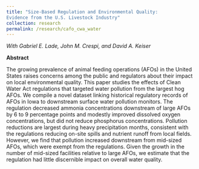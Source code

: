 ```yaml
---
title: "Size-Based Regulation and Environmental Quality:
Evidence from the U.S. Livestock Industry"
collection: research
permalink: /research/cafo_cwa_water
---
```


_With Gabriel E. Lade, John M. Crespi, and David A. Keiser_

<!--
<center>
  <img src="/images/evam_value_contributions.png" width="400"/>
</center>
-->

**Abstract**

The growing prevalence of animal feeding operations (AFOs) in the United States raises concerns among the public and regulators about their impact on local environmental quality. This paper studies the effects of Clean Water Act regulations that targeted water pollution from the largest hog AFOs. We compile a novel dataset linking historical regulatory records of AFOs in
Iowa to downstream surface water pollution monitors. The regulation decreased ammonia concentrations downstream of large AFOs by 6 to 9 percentage points and modestly improved dissolved oxygen concentrations, but did not reduce phosphorus concentrations. Pollution reductions are largest during heavy precipitation months, consistent with the regulations reducing on-site spills and nutrient runoff from local fields. However, we find that pollution increased downstream from mid-sized AFOs, which were exempt from the regulations. Given the growth in the number of mid-sized facilities relative to large AFOs, we estimate that the regulation had little discernible impact on overall water quality.


<!---
excerpt: 'This paper is about the number 1. The number 2 is left for future work.'
date: 2009-10-01
venue: 'Journal 1'
paperurl: 'http://academicpages.github.io/files/paper1.pdf'
citation: 'Your Name, You. (2009). &quot;Paper Title Number 1.&quot; <i>Journal 1</i>. 1(1).'
--->
